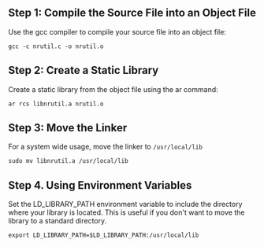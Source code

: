 ## Step 1: Compile the Source File into an Object File

Use the gcc compiler to compile your source file into an object file:

```
gcc -c nrutil.c -o nrutil.o
```

## Step 2: Create a Static Library

Create a static library from the object file using the ar command:

```
ar rcs libnrutil.a nrutil.o
```

## Step 3: Move the Linker 

For a system wide usage, move the linker to `/usr/local/lib`

```
sudo mv libnrutil.a /usr/local/lib
```

## Step 4. Using Environment Variables

Set the LD_LIBRARY_PATH environment variable to include the directory where your library is located. This is useful if you don't want to move the library to a standard directory.

```
export LD_LIBRARY_PATH=$LD_LIBRARY_PATH:/usr/local/lib
```


